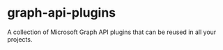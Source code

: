 # graph-api-plugins

A collection of Microsoft Graph API plugins that can be reused in all your projects.
